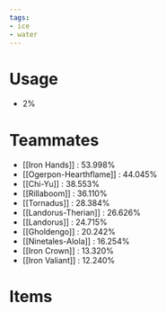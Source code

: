 ```yaml
---
tags:
- ice
- water
---
```

# Usage
- 2%
# Teammates
- [[Iron Hands]] : 53.998%
- [[Ogerpon-Hearthflame]] : 44.045%
- [[Chi-Yu]] : 38.553%
- [[Rillaboom]] : 36.110%
- [[Tornadus]] : 28.384%
- [[Landorus-Therian]] : 26.626%
- [[Landorus]] : 24.715%
- [[Gholdengo]] : 20.242%
- [[Ninetales-Alola]] : 16.254%
- [[Iron Crown]] : 13.320%
- [[Iron Valiant]] : 12.240%
# Items